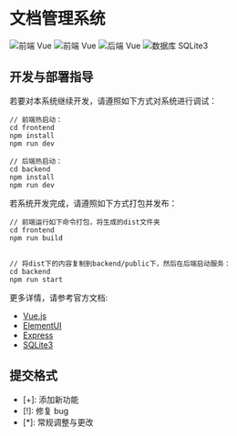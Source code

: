 # 文档管理系统

![前端 Vue](https://img.shields.io/badge/前端-Vue-green)
![前端 Vue](https://img.shields.io/badge/前端-ElementUI-blue)
![后端 Vue](https://img.shields.io/badge/后端-Express-9cf)
![数据库 SQLite3](https://img.shields.io/badge/数据库-SQLite3-9cd)

## 开发与部署指导

若要对本系统继续开发，请遵照如下方式对系统进行调试：

```
// 前端热启动：
cd frontend
npm install
npm run dev

// 后端热启动：
cd backend
npm install
npm run dev
```

若系统开发完成，请遵照如下方式打包并发布：

```
// 前端运行如下命令打包，将生成的dist文件夹
cd frontend
npm run build


// 将dist下的内容复制到backend/public下，然后在后端启动服务：
cd backend
npm run start
```

更多详情，请参考官方文档:

- [Vue.js](https://cn.vuejs.org/)
- [ElementUI](https://element.eleme.cn/#/zh-CN)
- [Express](https://www.expressjs.com.cn/)
- [SQLite3](https://www.sqlite.org/index.html)

## 提交格式

- \[+\]: 添加新功能
- \[!\]: 修复 bug
- \[\*\]: 常规调整与更改
